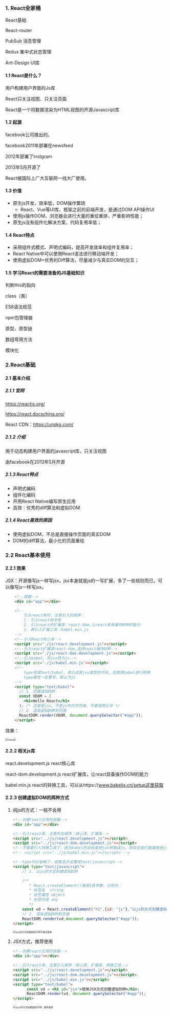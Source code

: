 ### 1. React全家桶

React基础

React-router

PubSub 消息管理

Redux 集中式状态管理

Ant-Design UI库

#### 1.1 React是什么？

用户构建用户界面的Js库

React只关注视图、只关注页面

React是一个将数据渲染为HTML视图的开源Javascript库

#### 1.2 起源

facebook公司推出的。

facebook2011年部署在newsfeed

2012年部署了Instgram

2013年5月开源了

React被国际上广大互联网一线大厂使用。

#### 1.3 价值

* 原生js开发，效率低，DOM操作繁琐
  * React、Vue等UI库、框架之前的前端开发，是通过DOM API操作UI
* 使用js操作DOM，浏览器会进行大量的重绘重排，严重影响性能；
* 原生js没有组件化解决方案，代码复用率低；

#### 1.4 React特点

* 采用组件式模式、声明式编码，提高开发效率和组件复用率；
* React Native中可以使用React语法进行移动端开发；
* 使用虚拟DOM+优秀的Diff算法，尽量减少与真实DOM的交互；

#### 1.5 学习React的需要准备的JS基础知识

判断this的指向

class（类）

ES6语法规范

npm包管理器

原型、原型链

数组常用方法

模块化

### 2.React基础

#### 2.1 基本介绍

##### 2.1.1 官网

https://reactjs.org/

https://react.docschina.org/

React CDN：https://unpkg.com/

##### 2.1.2 介绍

用于动态构建用户界面的javascript库，只关注视图

由facebook在2013年5月开源

##### 2.1.3 React特点

* 声明式编码
* 组件化编码
* 开用React Native编写原生应用
* 高效：优秀的diff算法和虚拟DOM

##### 2.1.4 React高效的原因

* 使用虚拟DOM，不总是直接操作页面的真实DOM
* DOM的diff算法，最小化的页面重绘

### 2.2 React基本使用

#### 2.2.1 效果

JSX：开源像写js一样写jsx。jsx本身就是js的一写扩展，多了一些规则而已，可以像写js一样写jsx。

```html
    <!--容器-->
    <div id="app"></div>

    <!--
        引入react库时，注意引入的顺序：
        1. 引入react和辛库
        2. 引入react的扩展库：react-dom,让react具有操作DOM的能力
        3. 再引入扩展工具：babel.min.js
    -->
    <!--引入React核心库-->
    <script src="./js/react.development.js"></script>
    <!--引入react扩展库react-dom,支持react操作DOM-->
    <script src="./js/react-dom.development.js"></script>
    <!--引入babel，将jsx转为js-->
    <script src="./js/babel.min.js"></script>
    <!--
        type写成text/babel，表示这是jsx类型的代码，且使用babel进行转换
        type属性一定要写，默认为js
    -->
    <script type="text/babel">
      // 1. 创建虚拟DOM
      const VDOM = (
        <h1>Hello React</h1>
      ); /* 这里是jsx，不是js中的字符串，不要使用引号 */
      // 2. 渲染虚拟DOM到页面
      ReactDOM.render(VDOM, document.querySelector("#app"));
    </script>
```

效果：

<img src="./images/i3.png" alt="react初" style="zoom:50%;" />

#### 2.2.2 相关js库

react.development.js  react核心库

react-dom.development.js react扩展库，让react具备操作DOM的能力

babel.min.js react的转换工具，可以从https://www.babeljs.cn/setup这里获取

#### 2.2.3 创建虚拟DOM的两种方式

1. 纯js的方式：一般不会用

   ```html
   <!--创建react应用的容器-->
   <div id="app"></div>
   
   <!--引入react库，注意先后顺序：核心库、扩展库-->
   <script src="../js/react.development.js"></script>
   <script src="../js/react-dom.development.js"></script>
   <!--不需要引入转换工具了，因为babel的目标是把jsx转换成js，而现在我们直接使用js，所以不需要转换了-->
   <!-- <script src="../js/babel.min.js"></script> -->
   
   <!--type可以省略了，或者显示设置成text/javascript-->
   <script type="text/javascript">
       // 1. 以js的方式创建虚拟DOM
   
       /**
          * React.createElement()接收3各参数，分别为：
          * 标签名  string
          * 标签属性 object
          * 标签内容 any
          */
       const vd = React.createElement("h1",{id: "js"},"以js的方式创建虚拟DOM");
       // 2. 渲染虚拟DOM到页面
       ReactDOM.render(vd,document.querySelector("#app"));
   </script>
   ```

   <img src="./images/i4.png" alt="以js的方式创建虚拟DOM不建议使用" style="zoom:50%;" />

2. JSX方式，推荐使用

   ```html
   <!--创建react应用的容器-->
   <div id="app"></div>
   
   <!--引入react库，注意引入顺序：核心库、扩展库、转换工具-->
   <script src="../js/react.development.js"></script>
   <script src="../js/react-dom.development.js"></script>
   <script src="../js/babel.min.js"></script>
   <script type="text/babel">
         const vd = <h1 id="jsx">使用JSX方式创建虚拟DOM</h1>;
         ReactDOM.render(vd, document.querySelector("#app"));
   </script>
   ```

   <img src="./images/i5.png" alt="以jsx的方式创建虚拟DOM，推荐使用" style="zoom:50%;" />